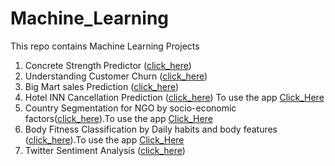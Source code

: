 # Machine_Learning
This repo contains Machine Learning Projects
1. Concrete Strength Predictor ([click_here](https://github.com/Shubham-S151/Machine_Learning/blob/main/Concrete%20Compressive%20Strength.ipynb))
2. Understanding Customer Churn ([click_here](https://github.com/Shubham-S151/Machine_Learning/blob/main/Customer%20Churn%20Case%20Study-ML.ipynb))
3. Big Mart sales Prediction ([click_here](https://github.com/Shubham-S151/Machine_Learning/blob/main/Big_mart%20sales%20case%20study.ipynb))
4. Hotel INN Cancellation Prediction ([click_here](https://github.com/Shubham-S151/Machine_Learning/blob/main/Hotel%20cancellation%20case%20study.ipynb))
To use the app [Click_Here](https://hotel-inn-cancellation-prediction.streamlit.app/)
5. Country Segmentation for NGO by socio-economic factors([click_here](https://github.com/Shubham-S151/Machine_Learning/blob/main/country%20data%20segmentation%20using%20socio%20economic%20factors.ipynb)).To use the app [Click_Here](https://ngo-customer-segmentation-by-socioeconomic-status.streamlit.app/)
6. Body Fitness Classification by Daily habits and body features ([click_here](https://github.com/Shubham-S151/Machine_Learning/blob/main/Body%20Fitness%20Multi-Class%20Classification.ipynb)).To use the app [Click_Here](https://fit-forecaster.streamlit.app/)
7. Twitter Sentiment Analysis ([click_here](https://github.com/Shubham-S151/Machine_Learning/blob/main/Twitter_Sentiment_Analysis.ipynb))
